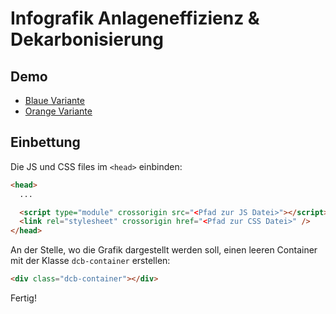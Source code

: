 # Infografik Anlageneffizienz & Dekarbonisierung

## Demo

- [Blaue Variante](/blue.html)
- [Orange Variante](/orange.html)

## Einbettung

Die JS und CSS files im `<head>` einbinden:

```html
<head>
  ...

  <script type="module" crossorigin src="<Pfad zur JS Datei>"></script>
  <link rel="stylesheet" crossorigin href="<Pfad zur CSS Datei>" />
</head>
```

An der Stelle, wo die Grafik dargestellt werden soll, einen leeren Container mit der Klasse `dcb-container` erstellen:

```html
<div class="dcb-container"></div>
```

Fertig!
